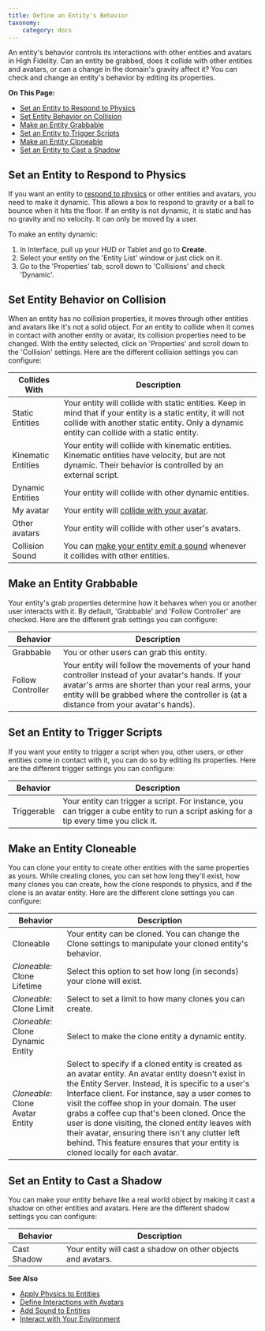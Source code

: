```yaml
---
title: Define an Entity's Behavior
taxonomy:
    category: docs
---
```


An entity's behavior controls its interactions with other entities and avatars in High Fidelity. Can an entity be grabbed, does it collide with other entities and avatars, or can a change in the domain's gravity affect it? You can check and change an entity's behavior by editing its properties.

**On This Page:**

+ [Set an Entity to Respond to Physics](#set-an-entity-to-respond-to-physics)
+ [Set Entity Behavior on Collision](#set-entity-behavior-on-collision)
+ [Make an Entity Grabbable](#make-an-entity-grabbable)
+ [Set an Entity to Trigger Scripts](#set-an-entity-to-trigger-scripts)
+ [Make an Entity Cloneable](#make-an-entity-cloneable)
+ [Set an Entity to Cast a Shadow](#set-an-entity-to-cast-a-shadow)


## Set an Entity to Respond to Physics

If you want an entity to [respond to physics](../entity-physics) or other entities and avatars, you need to make it dynamic. This allows a box to respond to gravity or a ball to bounce when it hits the floor. If an entity is not dynamic, it is static and has no gravity and no velocity. It can only be moved by a user.  

To make an entity dynamic:

1. In Interface, pull up your HUD or Tablet and go to **Create**.
2. Select your entity on the 'Entity List' window or just click on it. 
3. Go to the 'Properties' tab, scroll down to 'Collisions' and check 'Dynamic'.

## Set Entity Behavior on Collision

When an entity has no collision properties, it moves through other entities and avatars like it's not a solid object. For an entity to collide when it comes in contact with another entity or avatar, its collision properties need to be changed. With the entity selected, click on 'Properties' and scroll down to the 'Collision' settings. Here are the different collision settings you can configure:

| Collides With      | Description                                                  |
| ------------------ | ------------------------------------------------------------ |
| Static Entities    | Your entity will collide with static entities. Keep in mind that if your entity is a static entity, it will not collide with another static entity. Only a dynamic entity can collide with a static entity. |
| Kinematic Entities | Your entity will collide with kinematic entities. Kinematic entities have velocity, but are not dynamic. Their behavior is controlled by an external script. |
| Dynamic Entities   | Your entity will collide with other dynamic entities.        |
| My avatar          | Your entity will [collide with your avatar](../avatar-interactions). |
| Other avatars      | Your entity will collide with other user's avatars.          |
| Collision Sound    | You can [make your entity emit a sound](../add-sounds) whenever it collides with other entities. |

## Make an Entity Grabbable

Your entity's grab properties determine how it behaves when you or another user interacts with it. By default, 'Grabbable' and 'Follow Controller' are checked. Here are the different grab settings you can configure:

| Behavior          | Description                                                  |
| ----------------- | ------------------------------------------------------------ |
| Grabbable         | You or other users can grab this entity.                     |
| Follow Controller | Your entity will follow the movements of your hand controller instead of your avatar's hands. If your avatar's arms are shorter than your real arms, your entity will be grabbed where the controller is (at a distance from your avatar's hands). |

## Set an Entity to Trigger Scripts

If you want your entity to trigger a script when you, other users, or other entities come in contact with it, you can do so by editing its properties. Here are the different trigger settings you can configure:

| Behavior    | Description                                                  |
| ----------- | ------------------------------------------------------------ |
| Triggerable | Your entity can trigger a script. For instance, you can trigger a cube entity to run a script asking for a tip every time you click it. |

## Make an Entity Cloneable

You can clone your entity to create other entities with the same properties as yours. While creating clones, you can set how long they'll exist, how many clones you can create, how the clone responds to physics, and if the clone is an avatar entity. Here are the different clone settings you can configure:

| Behavior                          | Description                                                  |
| --------------------------------- | ------------------------------------------------------------ |
| Cloneable                         | Your entity can be cloned. You can change the Clone settings to manipulate your cloned entity's behavior. |
| *Cloneable:* Clone Lifetime       | Select this option to set how long (in seconds) your clone will exist. |
| *Cloneable:* Clone Limit          | Select to set a limit to how many clones you can create.     |
| *Cloneable:* Clone Dynamic Entity | Select to make the clone entity a dynamic entity.            |
| *Cloneable:* Clone Avatar Entity  | Select to specify if a cloned entity is created as an avatar entity. An avatar entity doesn't exist in the Entity Server. Instead, it is specific to a user's Interface client. For instance, say a user comes to visit the coffee shop in your domain. The user grabs a coffee cup that's been cloned. Once the user is done visiting, the cloned entity leaves with their avatar, ensuring there isn't any clutter left behind. This feature ensures that your entity is cloned locally for each avatar. |

## Set an Entity to Cast a Shadow

You can make your entity behave like a real world object by making it cast a shadow on other entities and avatars. Here are the different shadow settings you can configure:

| Behavior    | Description                                                  |
| ----------- | ------------------------------------------------------------ |
| Cast Shadow | Your entity will cast a shadow on other objects and avatars. |



**See Also**

+ [Apply Physics to Entities](../entity-physics)
+ [Define Interactions with Avatars](../avatar-interactions)
+ [Add Sound to Entities](../add-sounds)
+ [Interact with Your Environment](../../../explore/interact-objects)